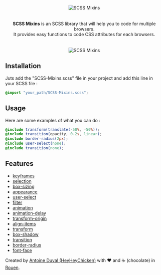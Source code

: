 <div align="center">
  
![SCSS Mixins](https://user-images.githubusercontent.com/33424294/57211552-f37e2a00-6fe0-11e9-8900-cd2d1f69ebf2.png)
<br/><br/><br/>
**SCSS Mixins** is an SCSS library that will help you to code for multiple browsers.<br>
It provides easy functions to code CSS attributes for each browsers.
<br/><br/><br/>
![SCSS Mixins](https://user-images.githubusercontent.com/33424294/57124141-dea55a80-6d84-11e9-8057-b5af27fa471d.jpg)

</div>

## Installation

Juts add the "SCSS-Mixins.scss" file in your project and add this line in your SCSS file :
```scss
@import "your_path/SCSS-Mixins.scss";
```

## Usage

Here are some examples of what you can do :

```scss
@include transform(translate(-50%, -50%));
@include transition(opacity, 0.2s, linear);
@include border-radius(2px);
@include user-select(none);
@include transition(none);
```

## Features

- [keyframes](//developer.mozilla.org/fr/docs/Web/CSS/@keyframes)
- [selection](//developer.mozilla.org/fr/docs/Web/CSS/::selection)
- [box-sizing](//developer.mozilla.org/fr/docs/Web/CSS/box-sizing)
- [appearance](//developer.mozilla.org/fr/docs/Web/CSS/appearance)
- [user-select](//developer.mozilla.org/fr/docs/Web/CSS/user-select)
- [filter](//developer.mozilla.org/fr/docs/Web/CSS/filter)
- [animation](//developer.mozilla.org/fr/docs/Web/CSS/animation)
- [animation-delay](//developer.mozilla.org/fr/docs/Web/CSS/animation-delay)
- [transform-origin](//developer.mozilla.org/fr/docs/Web/CSS/transform-origin)
- [align-items](//developer.mozilla.org/fr/docs/Web/CSS/align-items)
- [transform](//developer.mozilla.org/fr/docs/Web/CSS/transform)
- [box-shadow](//developer.mozilla.org/fr/docs/Web/CSS/box-shadow)
- [transition](//developer.mozilla.org/fr/docs/Web/CSS/transition)
- [border-radius](//developer.mozilla.org/fr/docs/Web/CSS/border-radius)
- [font-face](//developer.mozilla.org/fr/docs/Web/CSS/@font-face)

Created by [Antoine Duval (HeyHeyChicken)](//antoine.cuffel.fr) with ❤ and ☕ (chocolate) in [Rouen](//en.wikipedia.org/wiki/Rouen).
